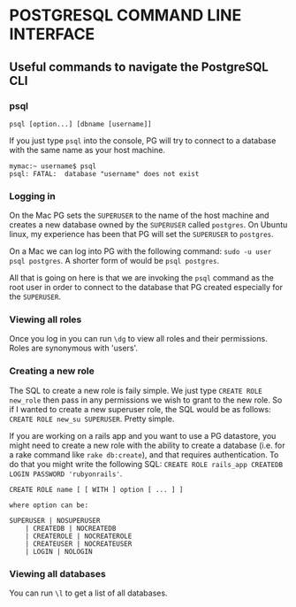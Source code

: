 POSTGRESQL COMMAND LINE INTERFACE
=================================

Useful commands to navigate the PostgreSQL CLI
----------------------------------------------

### psql
`psql [option...] [dbname [username]]`

If you just type `psql` into the console, PG will try to connect to a database
with the same name as your host machine.

    mymac:~ username$ psql
    psql: FATAL:  database "username" does not exist


### Logging in
On the Mac PG sets the `SUPERUSER` to the name of the host machine and creates a
new database owned by the `SUPERUSER` called `postgres`. On Ubuntu
linux, my experience has been that PG will set the `SUPERUSER` to `postgres`.

On a Mac we can log into PG with the following command: `sudo -u user psql
postgres`. A shorter form of would be `psql postgres`. 

All that is going on here is that we are invoking the `psql` command as the root
user in order to connect to the database that PG created especially for the
`SUPERUSER`.

### Viewing all roles
Once you log in you can run `\dg` to view all roles and their permissions. Roles
are synonymous with 'users'.

### Creating a new role
The SQL to create a new role is faily simple. We just type `CREATE ROLE
new_role` then pass in any permissions we wish to grant to the new role. So if I
wanted to create a new superuser role, the SQL would be as follows: `CREATE ROLE
new_su SUPERUSER`. Pretty simple.

If you are working on a rails app and you want to use a PG datastore, you might
need to create a new role with the ability to create a database (i.e. for a rake
command like `rake db:create`), and that requires authentication. To do that you 
might write the following SQL: `CREATE ROLE rails_app CREATEDB LOGIN PASSWORD 'rubyonrails'`.  

    CREATE ROLE name [ [ WITH ] option [ ... ] ]

    where option can be:

    SUPERUSER | NOSUPERUSER
        | CREATEDB | NOCREATEDB
        | CREATEROLE | NOCREATEROLE
        | CREATEUSER | NOCREATEUSER
        | LOGIN | NOLOGIN

### Viewing all databases
You can run `\l` to get a list of all databases.
